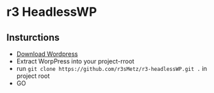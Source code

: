 # r3 HeadlessWP

## Insturctions

- [Download Wordpress](https://de.wordpress.org/download/)
- Extract WorpPress into your project-rroot
- run `git clone https://github.com/r3sMetz/r3-headlessWP.git .` in project root
- GO
